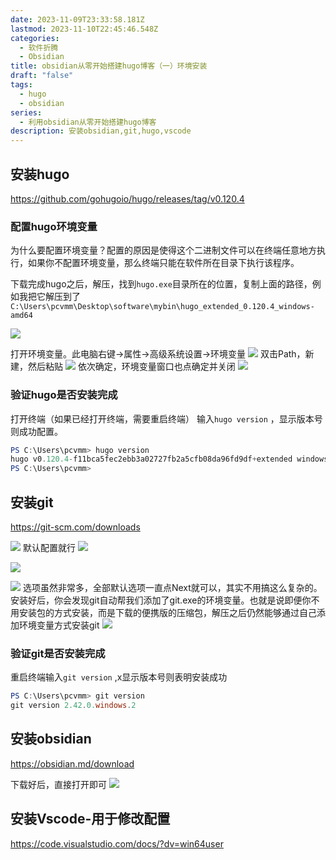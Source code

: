 ```yaml
---
date: 2023-11-09T23:33:58.181Z
lastmod: 2023-11-10T22:45:46.548Z
categories:
  - 软件折腾
  - Obsidian
title: obsidian从零开始搭建hugo博客（一）环境安装
draft: "false"
tags:
  - hugo
  - obsidian
series:
  - 利用obsidian从零开始搭建hugo博客
description: 安装obsidian,git,hugo,vscode
---
```

## 安装hugo
https://github.com/gohugoio/hugo/releases/tag/v0.120.4
### 配置hugo环境变量

为什么要配置环境变量？配置的原因是使得这个二进制文件可以在终端任意地方执行，如果你不配置环境变量，那么终端只能在软件所在目录下执行该程序。

下载完成hugo之后，解压，找到`hugo.exe`目录所在的位置，复制上面的路径，例如我把它解压到了
`C:\Users\pcvmm\Desktop\software\mybin\hugo_extended_0.120.4_windows-amd64`

![](Pasted%20image%2020231110113241.png)

打开环境变量。此电脑右键->属性->高级系统设置->环境变量
![](Pasted%20image%2020231110112934.png)
双击Path，新建，然后粘贴
![](Pasted%20image%2020231110113453.png)
依次确定，环境变量窗口也点确定并关闭
![](Pasted%20image%2020231110113735.png)
### 验证hugo是否安装完成
打开终端（如果已经打开终端，需要重启终端）
输入`hugo version` ，显示版本号则成功配置。
```powershell
PS C:\Users\pcvmm> hugo version
hugo v0.120.4-f11bca5fec2ebb3a02727fb2a5cfb08da96fd9df+extended windows/amd64 BuildDate=2023-11-08T11:18:07Z VendorInfo=gohugoio
PS C:\Users\pcvmm>
```

## 安装git

https://git-scm.com/downloads

![](Pasted%20image%2020231110114437.png)
默认配置就行
![](Pasted%20image%2020231110114503.png)

![](Pasted%20image%2020231110114551.png)

![](Pasted%20image%2020231110114605.png)
选项虽然非常多，全部默认选项一直点Next就可以，其实不用搞这么复杂的。安装好后，你会发现git自动帮我们添加了git.exe的环境变量。也就是说即便你不用安装包的方式安装，而是下载的便携版的压缩包，解压之后仍然能够通过自己添加环境变量方式安装git
![](Pasted%20image%2020231110114850.png)

### 验证git是否安装完成
重启终端输入`git version` ,x显示版本号则表明安装成功
```powershell
PS C:\Users\pcvmm> git version
git version 2.42.0.windows.2
```

## 安装obsidian
https://obsidian.md/download

下载好后，直接打开即可
![](Pasted%20image%2020231110115654.png)


## 安装Vscode-用于修改配置
https://code.visualstudio.com/docs/?dv=win64user
